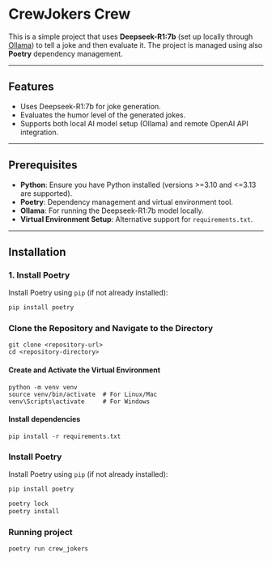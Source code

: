 # CrewJokers Crew

This is a simple project that uses **Deepseek-R1:7b** (set up locally through [Ollama](https://ollama.com/)) to tell a joke and then evaluate it. The project is managed using also **Poetry** dependency management.

---

## Features

- Uses Deepseek-R1:7b for joke generation.
- Evaluates the humor level of the generated jokes.
- Supports both local AI model setup (Ollama) and remote OpenAI API integration.

---

## Prerequisites

- **Python**: Ensure you have Python installed (versions >=3.10 and <=3.13 are supported).
- **Poetry**: Dependency management and virtual environment tool.
- **Ollama**: For running the Deepseek-R1:7b model locally.
- **Virtual Environment Setup**: Alternative support for `requirements.txt`.

---

## Installation

### 1. Install Poetry

Install Poetry using `pip` (if not already installed):

```bash
pip install poetry
```

### Clone the Repository and Navigate to the Directory
```
git clone <repository-url>
cd <repository-directory>
```

#### Create and Activate the Virtual Environment

```
python -m venv venv
source venv/bin/activate  # For Linux/Mac
venv\Scripts\activate     # For Windows
```

#### Install dependencies
```
pip install -r requirements.txt
```

### Install Poetry

Install Poetry using `pip` (if not already installed):

```bash
pip install poetry

poetry lock
poetry install
```


### Running project

```
poetry run crew_jokers 
```